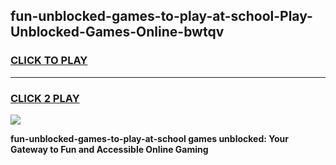 
## fun-unblocked-games-to-play-at-school-Play-Unblocked-Games-Online-bwtqv
<h3>
<a href="https://premium76.site?title=fun-unblocked-games-to-play-at-school&ref=25A">CLICK TO PLAY</a></h3>
<hr>

<h3>
<a href="https://premium76.site?title=fun-unblocked-games-to-play-at-school&ref=25A">CLICK 2 PLAY</a>
  
</h3>

<a href="https://premium76.site?title=fun-unblocked-games-to-play-at-school&ref=25A"><img src="https://clearcache.store/games.png"></a>


**fun-unblocked-games-to-play-at-school games unblocked: Your Gateway to Fun and Accessible Online Gaming**
